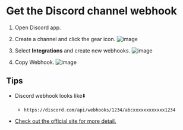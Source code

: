 # Get the Discord channel webhook

1. Open Discord app.
2. Create a channel and click the gear icon.
   ![image](https://user-images.githubusercontent.com/30837573/198049640-3bee3fc3-0754-4e15-9e90-fc74486d4dd2.png)
3. Select **Integrations** and create new webhooks.
   ![image](https://user-images.githubusercontent.com/30837573/198049893-3958ce20-61df-4e77-85da-fdf9b25cabc4.png)

4. Copy Webhook.
   ![image](https://user-images.githubusercontent.com/30837573/198050182-3484ed17-b375-496d-9a96-fe6986646bba.png)

## Tips

- Discord webhook looks like⬇️

  - `https://discord.com/api/webhooks/1234/abcxxxxxxxxxxxx1234`

- [Check out the official site for more detail.](https://support.discord.com/hc/en-us/articles/228383668-Intro-to-Webhooks)
